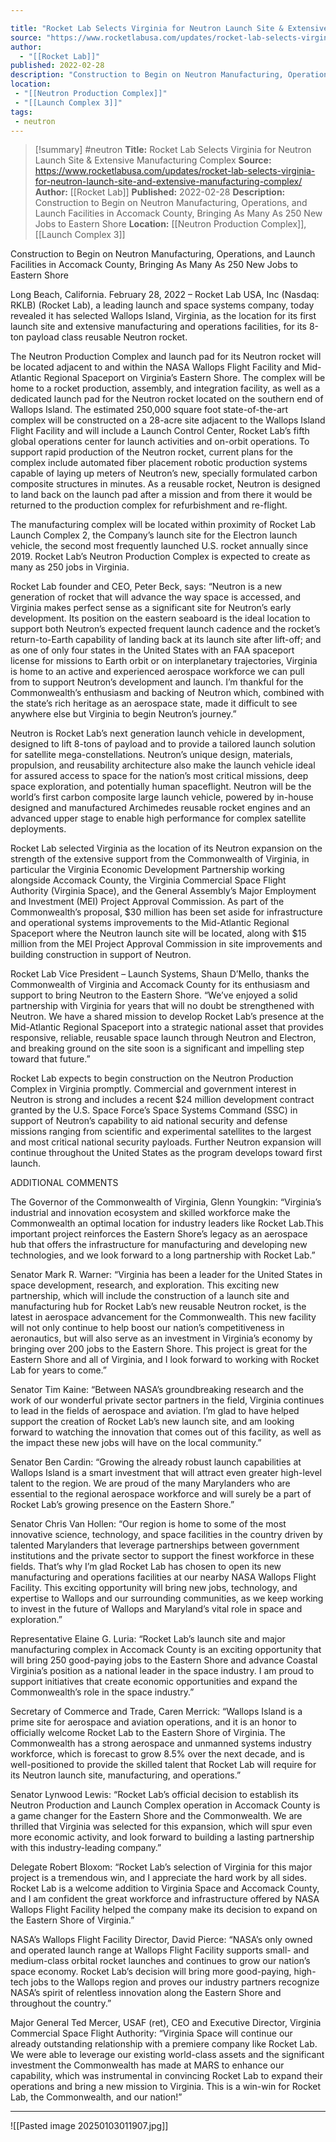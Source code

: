 ```yaml
---

title: "Rocket Lab Selects Virginia for Neutron Launch Site & Extensive Manufacturing Complex "
source: "https://www.rocketlabusa.com/updates/rocket-lab-selects-virginia-for-neutron-launch-site-and-extensive-manufacturing-complex/"
author:
  - "[[Rocket Lab]]"
published: 2022-02-28
description: "Construction to Begin on Neutron Manufacturing, Operations, and Launch Facilities in Accomack County, Bringing As Many As 250 New Jobs to Eastern Shore"
location:
 - "[[Neutron Production Complex]]"
 - "[[Launch Complex 3]]"
tags:
 - neutron
---
```

>[!summary]
#neutron
**Title:** Rocket Lab Selects Virginia for Neutron Launch Site & Extensive Manufacturing Complex 
**Source:** https://www.rocketlabusa.com/updates/rocket-lab-selects-virginia-for-neutron-launch-site-and-extensive-manufacturing-complex/
**Author:** [[Rocket Lab]]
**Published:** 2022-02-28
**Description:** Construction to Begin on Neutron Manufacturing, Operations, and Launch Facilities in Accomack County, Bringing As Many As 250 New Jobs to Eastern Shore
**Location:** [[Neutron Production Complex]], [[Launch Complex 3]]

Construction to Begin on Neutron Manufacturing, Operations, and Launch Facilities in Accomack County, Bringing As Many As 250 New Jobs to Eastern Shore

Long Beach, California. February 28, 2022 – Rocket Lab USA, Inc (Nasdaq: RKLB) (Rocket Lab), a leading launch and space systems company, today revealed it has selected Wallops Island, Virginia, as the location for its first launch site and extensive manufacturing and operations facilities, for its 8-ton payload class reusable Neutron rocket.

The Neutron Production Complex and launch pad for its Neutron rocket will be located adjacent to and within the NASA Wallops Flight Facility and Mid-Atlantic Regional Spaceport on Virginia’s Eastern Shore. The complex will be home to a rocket production, assembly, and integration facility, as well as a dedicated launch pad for the Neutron rocket located on the southern end of Wallops Island. The estimated 250,000 square foot state-of-the-art complex will be constructed on a 28-acre site adjacent to the Wallops Island Flight Facility and will include a Launch Control Center, Rocket Lab’s fifth global operations center for launch activities and on-orbit operations. To support rapid production of the Neutron rocket, current plans for the complex include automated fiber placement robotic production systems capable of laying up meters of Neutron’s new, specially formulated carbon composite structures in minutes. As a reusable rocket, Neutron is designed to land back on the launch pad after a mission and from there it would be returned to the production complex for refurbishment and re-flight.

The manufacturing complex will be located within proximity of Rocket Lab Launch Complex 2, the Company’s launch site for the Electron launch vehicle, the second most frequently launched U.S. rocket annually since 2019. Rocket Lab’s Neutron Production Complex is expected to create as many as 250 jobs in Virginia.

Rocket Lab founder and CEO, Peter Beck, says: “Neutron is a new generation of rocket that will advance the way space is accessed, and Virginia makes perfect sense as a significant site for Neutron’s early development. Its position on the eastern seaboard is the ideal location to support both Neutron’s expected frequent launch cadence and the rocket’s return-to-Earth capability of landing back at its launch site after lift-off; and as one of only four states in the United States with an FAA spaceport license for missions to Earth orbit or on interplanetary trajectories, Virginia is home to an active and experienced aerospace workforce we can pull from to support Neutron’s development and launch. I’m thankful for the Commonwealth’s enthusiasm and backing of Neutron which, combined with the state’s rich heritage as an aerospace state, made it difficult to see anywhere else but Virginia to begin Neutron’s journey.”

Neutron is Rocket Lab’s next generation launch vehicle in development, designed to lift 8-tons of payload and to provide a tailored launch solution for satellite mega-constellations. Neutron’s unique design, materials, propulsion, and reusability architecture also make the launch vehicle ideal for assured access to space for the nation’s most critical missions, deep space exploration, and potentially human spaceflight. Neutron will be the world’s first carbon composite large launch vehicle, powered by in-house designed and manufactured Archimedes reusable rocket engines and an advanced upper stage to enable high performance for complex satellite deployments.

Rocket Lab selected Virginia as the location of its Neutron expansion on the strength of the extensive support from the Commonwealth of Virginia, in particular the Virginia Economic Development Partnership working alongside Accomack County, the Virginia Commercial Space Flight Authority (Virginia Space), and the General Assembly’s Major Employment and Investment (MEI) Project Approval Commission. As part of the Commonwealth’s proposal, $30 million has been set aside for infrastructure and operational systems improvements to the Mid-Atlantic Regional Spaceport where the Neutron launch site will be located, along with $15 million from the MEI Project Approval Commission in site improvements and building construction in support of Neutron.

Rocket Lab Vice President – Launch Systems, Shaun D’Mello, thanks the Commonwealth of Virginia and Accomack County for its enthusiasm and support to bring Neutron to the Eastern Shore. “We’ve enjoyed a solid partnership with Virginia for years that will no doubt be strengthened with Neutron. We have a shared mission to develop Rocket Lab’s presence at the Mid-Atlantic Regional Spaceport into a strategic national asset that provides responsive, reliable, reusable space launch through Neutron and Electron, and breaking ground on the site soon is a significant and impelling step toward that future.”

Rocket Lab expects to begin construction on the Neutron Production Complex in Virginia promptly. Commercial and government interest in Neutron is strong and includes a recent $24 million development contract granted by the U.S. Space Force’s Space Systems Command (SSC) in support of Neutron’s capability to aid national security and defense missions ranging from scientific and experimental satellites to the largest and most critical national security payloads. Further Neutron expansion will continue throughout the United States as the program develops toward first launch.

 

ADDITIONAL COMMENTS

The Governor of the Commonwealth of Virginia, Glenn Youngkin: “Virginia’s industrial and innovation ecosystem and skilled workforce make the Commonwealth an optimal location for industry leaders like Rocket Lab.This important project reinforces the Eastern Shore’s legacy as an aerospace hub that offers the infrastructure for manufacturing and developing new technologies, and we look forward to a long partnership with Rocket Lab.”

Senator Mark R. Warner: “Virginia has been a leader for the United States in space development, research, and exploration. This exciting new partnership, which will include the construction of a launch site and manufacturing hub for Rocket Lab’s new reusable Neutron rocket, is the latest in aerospace advancement for the Commonwealth. This new facility will not only continue to help boost our nation’s competitiveness in aeronautics, but will also serve as an investment in Virginia’s economy by bringing over 200 jobs to the Eastern Shore. This project is great for the Eastern Shore and all of Virginia, and I look forward to working with Rocket Lab for years to come.”

Senator Tim Kaine: “Between NASA’s groundbreaking research and the work of our wonderful private sector partners in the field, Virginia continues to lead in the fields of aerospace and aviation. I’m glad to have helped support the creation of Rocket Lab’s new launch site, and am looking forward to watching the innovation that comes out of this facility, as well as the impact these new jobs will have on the local community.”

Senator Ben Cardin: “Growing the already robust launch capabilities at Wallops Island is a smart investment that will attract even greater high-level talent to the region. We are proud of the many Marylanders who are essential to the regional aerospace workforce and will surely be a part of Rocket Lab’s growing presence on the Eastern Shore.”

Senator Chris Van Hollen: “Our region is home to some of the most innovative science, technology, and space facilities in the country driven by talented Marylanders that leverage partnerships between government institutions and the private sector to support the finest workforce in these fields. That’s why I’m glad Rocket Lab has chosen to open its new manufacturing and operations facilities at our nearby NASA Wallops Flight Facility. This exciting opportunity will bring new jobs, technology, and expertise to Wallops and our surrounding communities, as we keep working to invest in the future of Wallops and Maryland’s vital role in space and exploration.”

Representative Elaine G. Luria: “Rocket Lab’s launch site and major manufacturing complex in Accomack County is an exciting opportunity that will bring 250 good-paying jobs to the Eastern Shore and advance Coastal Virginia’s position as a national leader in the space industry. I am proud to support initiatives that create economic opportunities and expand the Commonwealth’s role in the space industry.”

Secretary of Commerce and Trade, Caren Merrick: “Wallops Island is a prime site for aerospace and aviation operations, and it is an honor to officially welcome Rocket Lab to the Eastern Shore of Virginia. The Commonwealth has a strong aerospace and unmanned systems industry workforce, which is forecast to grow 8.5% over the next decade, and is well-positioned to provide the skilled talent that Rocket Lab will require for its Neutron launch site, manufacturing, and operations.”

Senator Lynwood Lewis: “Rocket Lab’s official decision to establish its Neutron Production and Launch Complex operation in Accomack County is a game changer for the Eastern Shore and the Commonwealth. We are thrilled that Virginia was selected for this expansion, which will spur even more economic activity, and look forward to building a lasting partnership with this industry-leading company.” 

Delegate Robert Bloxom: “Rocket Lab’s selection of Virginia for this major project is a tremendous win, and I appreciate the hard work by all sides. Rocket Lab is a welcome addition to Virginia Space and Accomack County, and I am confident the great workforce and infrastructure offered by NASA Wallops Flight Facility helped the company make its decision to expand on the Eastern Shore of Virginia.”

NASA’s Wallops Flight Facility Director, David Pierce: “NASA’s only owned and operated launch range at Wallops Flight Facility supports small- and medium-class orbital rocket launches and continues to grow our nation’s space economy. Rocket Lab’s decision will bring more good-paying, high-tech jobs to the Wallops region and proves our industry partners recognize NASA’s spirit of relentless innovation along the Eastern Shore and throughout the country.”

Major General Ted Mercer, USAF (ret), CEO and Executive Director, Virginia Commercial Space Flight Authority: “Virginia Space will continue our already outstanding relationship with a premiere company like Rocket Lab. We were able to leverage our existing world-class assets and the significant investment the Commonwealth has made at MARS to enhance our capability, which was instrumental in convincing Rocket Lab to expand their operations and bring a new mission to Virginia. This is a win-win for Rocket Lab, the Commonwealth, and our nation!”

---

![[Pasted image 20250103011907.jpg]]